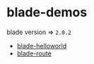 # blade-demos

blade version => `2.0.2`

- [blade-helloworld](blade-helloworld)
- [blade-route](blade-route)

